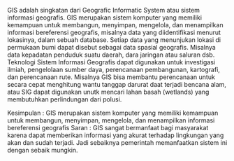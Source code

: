  GIS adalah singkatan dari Geografic Informatic System atau sistem informasi geografis. GIS merupakan sistem komputer yang memiliki kemampuan untuk membangun, menyimpan, mengelola, dan menampilkan informasi bereferensi geografis, misalnya data yang diidentifikasi menurut lokasinya, dalam sebuah database. Setiap data yang menunjukan lokasi di permukaan bumi dapat disebut sebagai data spasial geografis. Misalnya data kepadatan penduduk suatu daerah, dara jaringan atau saluran dsb.
Teknologi Sistem Informasi Geografis dapat digunakan untuk investigasi ilmiah, pengelolaan sumber daya, perencanaan pembangunan, kartografi, dan perencanaan rute. Misalnya GIS bisa membantu perencanaan untuk secara cepat menghitung wantu tanggap darurat daat terjadi bencana alam, atau SIG dapat digunakan unutk mencari lahan basah (wetlands) yang membutuhkan perlindungan dari polusi.

Kesimpulan : GIS merupakan sistem komputer yang memiliki kemampuan untuk membangun, menyimpan, mengelola, dan menampilkan informasi bereferensi geografis
Saran : GIS sangat bermanfaat bagi masyarakat karena dapat memberikan informasi yang akurat terhadap lingkungan yang akan dan sudah terjadi. Jadi sebaiknya pemerintah memanfaatkan sistem ini dengan sebaik mungkin.